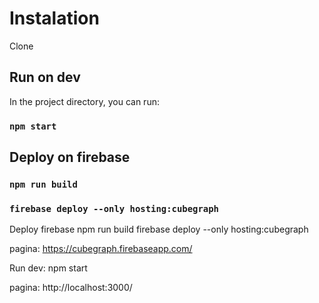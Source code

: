 # Instalation

Clone

## Run on dev

In the project directory, you can run:

### `npm start`


## Deploy on firebase


### `npm run build`


### `firebase deploy --only hosting:cubegraph`


Deploy firebase
npm run build
firebase deploy --only hosting:cubegraph

pagina:
https://cubegraph.firebaseapp.com/

Run dev:
npm start

pagina:
http://localhost:3000/
